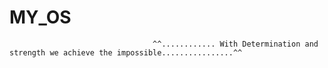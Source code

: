 # MY_OS
                                    ^^............ With Determination and strength we achieve the impossible................^^
